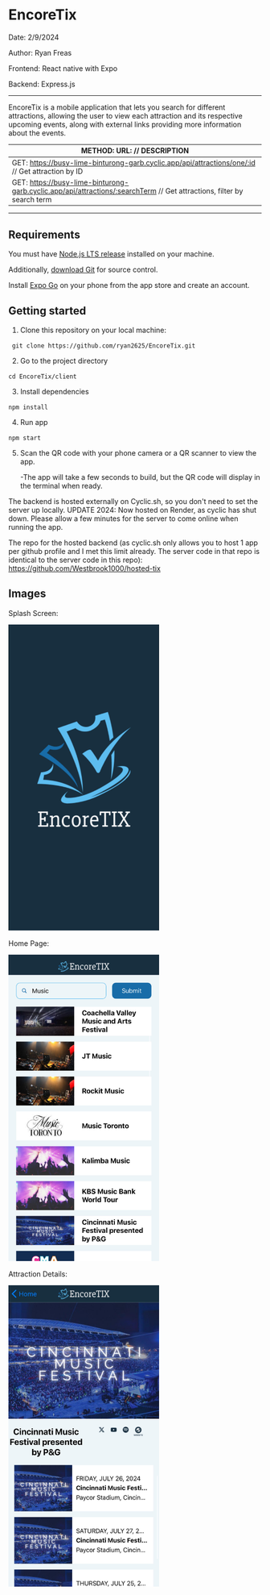 # EncoreTix

Date: 2/9/2024

Author: Ryan Freas

Frontend: React native with Expo 

Backend: Express.js

<hr/>

EncoreTix is a mobile application that lets you search for different attractions, allowing the user to view each attraction and its respective upcoming events, along with external links providing more information about the events.

| METHOD:    URL:                                        // DESCRIPTION                                    |
|--------------------------------------------------------------------------------------------------------------------------|
| GET:  https://busy-lime-binturong-garb.cyclic.app/api/attractions/one/:id      // Get attraction by ID                   |
| GET:  https://busy-lime-binturong-garb.cyclic.app/api/attractions/:searchTerm  // Get attractions, filter by search term |

<hr/>

## Requirements

You must have [Node.js LTS release](https://nodejs.org/en/) installed on your machine.


Additionally, [download Git](https://git-scm.com/) for source control.


Install [Expo Go](https://expo.dev/client) on your phone from the app store and create an account.

## Getting started

1. Clone this repository on your local machine: 

```
 git clone https://github.com/ryan2625/EncoreTix.git
```

2. Go to the project directory

```
cd EncoreTix/client
```

3. Install dependencies

```
npm install
```

4. Run app

```
npm start
```

5. Scan the QR code with your phone camera or a QR scanner to view the app.
   
   -The app will take a few seconds to build, but the QR code will display in the terminal when ready.


The backend is hosted externally on Cyclic.sh, so you don't need to set the server up locally. UPDATE 2024: Now hosted on Render, as cyclic has shut down. Please allow a few minutes for the server to come online when running the app.

The repo for the hosted backend (as cyclic.sh only allows you to host 1 app per github profile and I met this limit already. The server code in that repo is identical to the server code in this repo): https://github.com/Westbrook1000/hosted-tix

## Images

Splash Screen: 

<img src="encore2.jpg" alt="Encore2" width="300"/>

Home Page:

<img src="encore3.jpg" alt="Encore3" width="300"/>

Attraction Details:

<img src="encore1.jpg" alt="Encore1" width="300"/>

